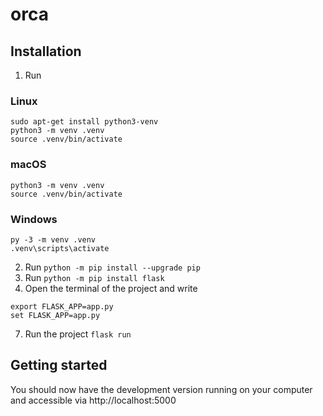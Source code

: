 # orca

## Installation
1. Run
### Linux
```
sudo apt-get install python3-venv
python3 -m venv .venv
source .venv/bin/activate
```

### macOS
```
python3 -m venv .venv
source .venv/bin/activate
```

### Windows
```
py -3 -m venv .venv
.venv\scripts\activate
```

2. Run `python -m pip install --upgrade pip`
3. Run `python -m pip install flask`
4. Open the terminal of the project and write 
```
export FLASK_APP=app.py
set FLASK_APP=app.py
```
7. Run the project `flask run`

## Getting started
You should now have the development version running on your computer and accessible via http://localhost:5000

